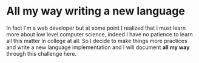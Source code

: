 # All my way writing a new language

In fact I'm a web developer but at some point I realized that I must learn more about low level computer science, indeed I have no patience to learn all this matter in college at all. So I decide to make things more practices and write a new language implementation and I will document **all my way** through this challenge here.
